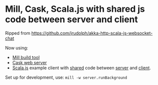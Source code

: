 # Mill, Cask, Scala.js with shared js code between server and client
Ripped from https://github.com/jrudolph/akka-http-scala-js-websocket-chat

Now using:
- [Mill build tool](https://www.lihaoyi.com/mill/)
- [Cask web server](https://www.lihaoyi.com/cask/)
- [Scala.js](https://www.scala-js.org) example client with [shared](build.sc) code between [server](server/src/Server.scala) and [client](js/src/MainJs.scala).


Set up for development, use: `mill -w server.runBackground`